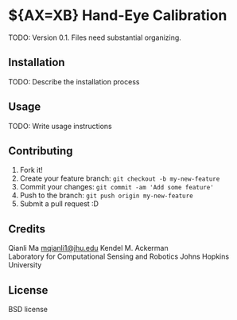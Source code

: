 # ${AX=XB} Hand-Eye Calibration

TODO: Version 0.1. Files need substantial organizing. 

## Installation

TODO: Describe the installation process

## Usage

TODO: Write usage instructions

## Contributing

1. Fork it!
2. Create your feature branch: `git checkout -b my-new-feature`
3. Commit your changes: `git commit -am 'Add some feature'`
4. Push to the branch: `git push origin my-new-feature`
5. Submit a pull request :D


## Credits

Qianli Ma              mqianli1@jhu.edu
Kendel M. Ackerman     
Laboratory for Computational Sensing and Robotics
Johns Hopkins University

## License

BSD license
